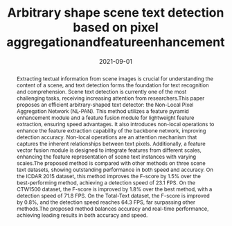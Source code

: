 ---
title: 'Arbitrary shape scene text detection based on pixel aggregationandfeatureenhancement'

# Authors
authors:
  - Guangchen Shi
  - Yirui Wu

# Author notes (optional)
author_notes:
  # - 'Equal contribution'
  # - 'Equal contribution'

date: '2021-09-01'

# Schedule page publish date (NOT publication's date).
publishDate: '2021-09-01'

# Publication type.
publication_types: ['article-journal']

# Publication name and optional abbreviated publication name.
publication: 中国图象图形学报
publication_short: 中国图象图形学报(CCF-B中文，中文核心)

# Volume and issue
volume: 18
issue: 5
pages: '1577-1590'

# Abstract
abstract: 'Extracting textual information from scene images is crucial for understanding the content of a scene, and text detection forms the foundation for text recognition and comprehension. Scene text detection is currently one of the most challenging tasks, receiving increasing attention from researchers.This paper proposes an efficient arbitrary-shaped text detector: the Non-Local Pixel Aggregation Network (NL-PAN). This method utilizes a feature pyramid enhancement module and a feature fusion module for lightweight feature extraction, ensuring speed advantages. It also introduces non-local operations to enhance the feature extraction capability of the backbone network, improving detection accuracy. Non-local operations are an attention mechanism that captures the inherent relationships between text pixels. Additionally, a feature vector fusion module is designed to integrate features from different scales, enhancing the feature representation of scene text instances with varying scales.The proposed method is compared with other methods on three scene text datasets, showing outstanding performance in both speed and accuracy. On the ICDAR 2015 dataset, this method improves the F-score by 1.5% over the best-performing method, achieving a detection speed of 23.1 FPS. On the CTW1500 dataset, the F-score is improved by 1.8% over the best method, with a detection speed of 71.8 FPS. On the Total-Text dataset, the F-score is improved by 0.8%, and the detection speed reaches 64.3 FPS, far surpassing other methods.The proposed method balances accuracy and real-time performance, achieving leading results in both accuracy and speed.'


tags: []

# Display this page in the Featured widget?
featured: true


url_pdf: ''

---
